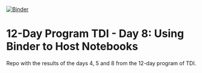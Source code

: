 [![Binder](https://mybinder.org/badge_logo.svg)](https://mybinder.org/v2/gh/dtortosa/binder-framework/master)

# 12-Day Program TDI - Day 8: Using Binder to Host Notebooks

Repo with the results of the days 4, 5 and 8 from the 12-day program of TDI.